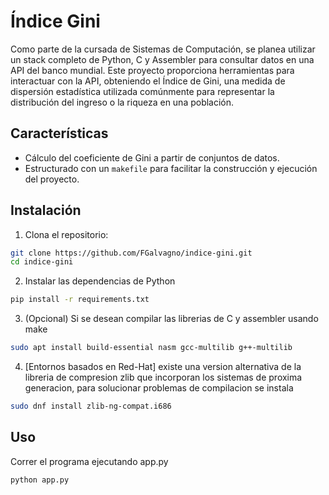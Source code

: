 # Índice Gini

Como parte de la cursada de Sistemas de Computación, se planea utilizar un stack completo de Python, C y Assembler para consultar datos en una API del banco mundial. Este proyecto proporciona herramientas para interactuar con la API, obteniendo el Índice de Gini, una medida de dispersión estadística utilizada comúnmente para representar la distribución del ingreso o la riqueza en una población.

## Características

- Cálculo del coeficiente de Gini a partir de conjuntos de datos.
- Estructurado con un `makefile` para facilitar la construcción y ejecución del proyecto.

## Instalación

1. Clona el repositorio:

```bash
git clone https://github.com/FGalvagno/indice-gini.git
cd indice-gini
```

2. Instalar las dependencias de Python
```bash
pip install -r requirements.txt
```
3. (Opcional) Si se desean compilar las librerias de C y assembler usando make

```bash
sudo apt install build-essential nasm gcc-multilib g++-multilib
```
4. [Entornos basados en Red-Hat] existe una version alternativa de la libreria de compresion zlib que incorporan los sistemas de proxima generacion, para solucionar problemas de compilacion se instala
```bash
sudo dnf install zlib-ng-compat.i686
```   
## Uso

Correr el programa ejecutando app.py
```
python app.py
```




